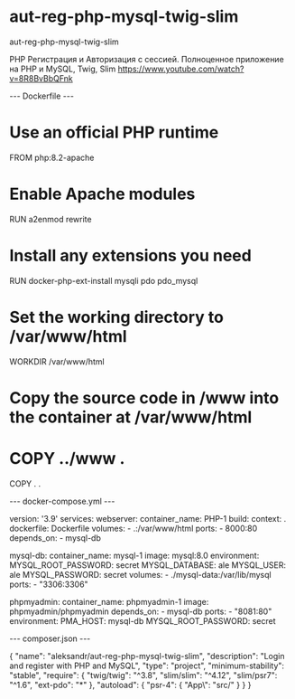 # aut-reg-php-mysql-twig-slim
aut-reg-php-mysql-twig-slim

PHP Регистрация и Авторизация с сессией. Полноценное приложение на PHP и MySQL, Twig, Slim
https://www.youtube.com/watch?v=8R8BvBbQFnk

--- Dockerfile ---

# Use an official PHP runtime
FROM php:8.2-apache

# Enable Apache modules
RUN a2enmod rewrite

# Install any extensions you need
RUN docker-php-ext-install mysqli pdo pdo_mysql

# Set the working directory to /var/www/html
WORKDIR /var/www/html

# Copy the source code in /www into the container at /var/www/html
# COPY ../www .
COPY . .


--- docker-compose.yml ---

version: '3.9'
services:
  webserver:
    container_name: PHP-1
    build: 
      context: .
      dockerfile: Dockerfile
    volumes:
      - .:/var/www/html
    ports:
      - 8000:80
    depends_on:
      - mysql-db

  mysql-db:
    container_name: mysql-1
    image: mysql:8.0
    environment:
      MYSQL_ROOT_PASSWORD: secret
      MYSQL_DATABASE: ale
      MYSQL_USER: ale
      MYSQL_PASSWORD: secret
    volumes:
      - ./mysql-data:/var/lib/mysql
    ports:
      - "3306:3306"

  phpmyadmin:
    container_name: phpmyadmin-1
    image: phpmyadmin/phpmyadmin
    depends_on:
      - mysql-db
    ports:
      - "8081:80"
    environment:
      PMA_HOST: mysql-db
      MYSQL_ROOT_PASSWORD: secret

--- composer.json ---

{
    "name": "aleksandr/aut-reg-php-mysql-twig-slim",
    "description": "Login and register with PHP and MySQL",
    "type": "project",
    "minimum-stability": "stable",
    "require": {
        "twig/twig": "^3.8",
        "slim/slim": "^4.12",
        "slim/psr7": "^1.6",
        "ext-pdo": "*"
    },
    "autoload": {
        "psr-4": {
            "App\\": "src/"
        }
    }
}
